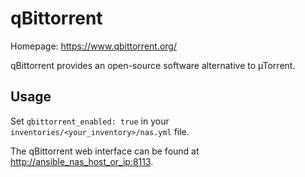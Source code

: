 # qBittorrent

Homepage: <https://www.qbittorrent.org/>

qBittorrent provides an open-source software alternative to µTorrent.

## Usage

Set `qbittorrent_enabled: true` in your `inventories/<your_inventory>/nas.yml` file.

The qBittorrent web interface can be found at <http://ansible_nas_host_or_ip:8113>.
